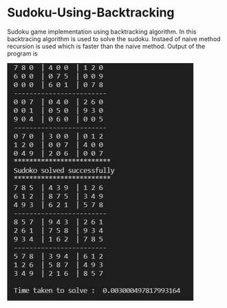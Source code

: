# Sudoku-Using-Backtracking
Sudoku game implementation using backtracking algorithm.
In this backtracing algorithm is used to solve the sudoku. Instaed of naive method recursion is used which is faster than the naive method.
Output of the program is 

![Screenshot](sudoku.PNG)
